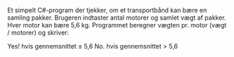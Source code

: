 Et simpelt C#-program der tjekker, om et transportbånd kan bære en samling pakker.
Brugeren indtaster antal motorer og samlet vægt af pakker. Hver motor kan bære 5,6 kg. Programmet beregner vægten pr. motor (vægt / motorer) og skriver:

Yes! hvis gennemsnittet ≤ 5,6
No. hvis gennemsnittet > 5,6
